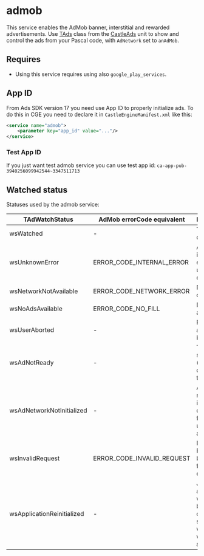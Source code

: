# admob
This service enables the AdMob banner, interstitial and rewarded advertisements. Use [TAds](http://castle-engine.sourceforge.net/apidoc/html/CastleAds.TAds.html) class from the [CastleAds](http://castle-engine.sourceforge.net/apidoc/html/CastleAds.html) unit to show and control the ads from your Pascal code, with `AdNetwork` set to `anAdMob`.

## Requires
* Using this service requires using also <code>google_play_services</code>.

## App ID

From Ads SDK version 17 you need use App ID to properly initialize ads.
To do this in CGE you need to declare it in `CastleEngineManifest.xml` like this:

~~~~xml
<service name="admob">
    <parameter key="app_id" value="..."/>
</service>
~~~~

### Test App ID
If you just want test admob service you can use test app id: `ca-app-pub-3940256099942544~3347511713`

## Watched status

Statuses used by the admob service:

| TAdWatchStatus | AdMob errorCode equivalent | Description | 
| --- | --- | --- |
| wsWatched | - | The ad was displayed. |
| wsUnknownError | ERROR_CODE_INTERNAL_ERROR | Ad mob internal error or unknown error code. |
| wsNetworkNotAvailable | ERROR_CODE_NETWORK_ERROR | No internet connection. |
| wsNoAdsAvailable | ERROR_CODE_NO_FILL | No ads available. |
| wsUserAborted | - | Rewarded ad aborted by user. |
| wsAdNotReady | - | The ad is still loading (when we don't want to wait). |
| wsAdNetworkNotInitialized | - | Ad network not initialized or request for uninitialized ad type. |
| wsInvalidRequest | ERROR_CODE_INVALID_REQUEST | Invalid Request - bad Unit ID for example. |
| wsApplicationReinitialized | - | Java application was killed, but native code survived, while waiting for ad to finish. |


